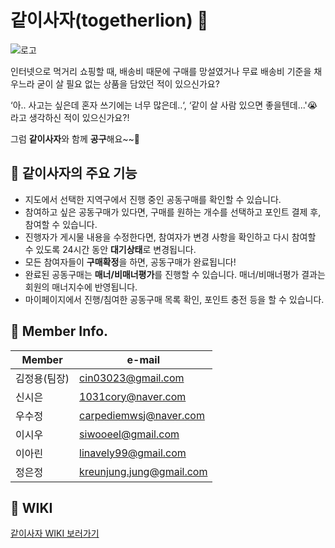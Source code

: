 # 같이사자(togetherlion) 🛒
![로고](https://user-images.githubusercontent.com/99342672/176973278-49bde153-075f-4bef-8170-18aed1276a26.PNG)

인터넷으로 먹거리 쇼핑할 때, 배송비 때문에 구매를 망설였거나 무료 배송비 기준을 채우느라 굳이 살 필요 없는 상품을 담았던 적이 있으신가요? 
 
‘아.. 사고는 싶은데 혼자 쓰기에는 너무 많은데..‘, ‘같이 살 사람 있으면 좋을텐데...'😭 라고 생각하신 적이 있으신가요?!

그럼 **같이사자**와 함께 **공구**해요~~🎵


## 🥝 같이사자의 주요 기능
- 지도에서 선택한 지역구에서 진행 중인 공동구매를 확인할 수 있습니다.
- 참여하고 싶은 공동구매가 있다면, 구매를 원하는 개수를 선택하고 포인트 결제 후, 참여할 수 있습니다.
- 진행자가 게시물 내용을 수정한다면, 참여자가 변경 사항을 확인하고 다시 참여할 수 있도록 24시간 동안 **대기상태**로 변경됩니다.
- 모든 참여자들이 **구매확정**을 하면, 공동구매가 완료됩니다!
- 완료된 공동구매는 **매너/비매너평가**를 진행할 수 있습니다. 매너/비매너평가 결과는 회원의 매너지수에 반영됩니다.
- 마이페이지에서 진행/침여한 공동구매 목록 확인, 포인트 충전 등을 할 수 있습니다.

## 🥞 Member Info.
| Member | e-mail |
| ----------- | ----------- |
| 김정용(팀장) | cin03023@gmail.com |
| 신시은 | 1031cory@naver.com |
| 우수정 | carpediemwsj@naver.com|
| 이시우 | siwooeel@gmail.com |
| 이아린 | linavely99@gmail.com |
| 정은정 | kreunjung.jung@gmail.com |

## 👀 WIKI 
[같이사자 WIKI 보러가기](https://github.com/SISTTEAMF3/FinalProject_togetherlion/wiki)

